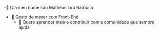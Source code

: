 -🐉 Olá meu nome sou Matheus Lira Barbosa
  - 🐺 Gosto de mexer com Front-End
    - 🐯 Quero aprender mais e contribuir com a comunidade que sempre ajuda

